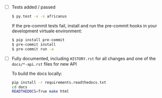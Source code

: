 - [ ] Tests added / passed

  ```bash
  $ py.test -v -s africanus
  ```

  If the pre-commit tests fail, install and
  run the pre-commit hooks in your development
  virtuale environment:

  ```bash
  $ pip install pre-commit
  $ pre-commit install
  $ pre-commit run -a
  ```

- [ ] Fully documented, including `HISTORY.rst` for all changes
      and one of the `docs/*-api.rst` files for new API

  To build the docs locally:

  ```bash
  pip install -r requirements.readthedocs.txt
  cd docs
  READTHEDOCS=True make html
  ```
